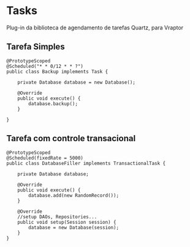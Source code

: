 Tasks
======

Plug-in da biblioteca de agendamento de tarefas Quartz, para Vraptor


Tarefa Simples
--------

	@PrototypeScoped
	@Scheduled("* * 0/12 * * ?")
	public class Backup implements Task {

		private Database database = new Database();

		@Override
		public void execute() {
			database.backup();
		}

	}


Tarefa com controle transacional
--------

	@PrototypeScoped
	@Scheduled(fixedRate = 5000)
	public class DatabaseFiller implements TransactionalTask {

		private Database database;

		@Override
		public void execute() {
			database.add(new RandomRecord());
		}

		@Override
		//setup DAOs, Repositories...
		public void setup(Session session) {
			database = new Database(session);
		}
	}
	
